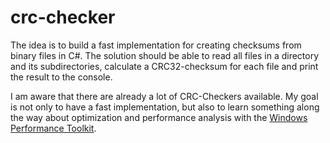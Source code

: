 # crc-checker

The idea is to build a fast implementation for creating checksums from binary files in C#. The solution
should be able to read all files in a directory and its subdirectories, calculate a CRC32-checksum for
each file and print the result to the console.

I am aware that there are already a lot of CRC-Checkers available. My goal is not only to have a fast
implementation, but also to learn something along the way about optimization and performance analysis
with the [Windows Performance Toolkit](https://msdn.microsoft.com/en-us/windows/hardware/commercialize/test/wpt/index).
